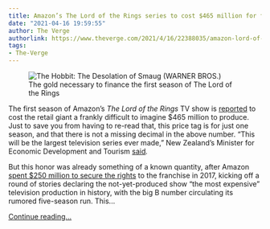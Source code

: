 ```yaml
---
title: Amazon’s The Lord of the Rings series to cost $465 million for first season
date: "2021-04-16 19:59:55"
author: The Verge
authorlink: https://www.theverge.com/2021/4/16/22388035/amazon-lord-of-the-rings-lotr-tv-series-production-cost-season-1
tags:
- The-Verge
---
```

<figure>
      <img alt="The Hobbit: The Desolation of Smaug (WARNER BROS.)" src="https://cdn.vox-cdn.com/thumbor/KDWrZMh8ww8MvseCP6WUoy0r7bs=/159x0:1020x574/1310x873/cdn.vox-cdn.com/uploads/chorus_image/image/69139471/desolationofsmaug_promotionalstill_22_1020.0.jpg" />
        <figcaption>The gold necessary to finance the first season of The Lord of the Rings</figcaption>
    </figure>

  <p id="IWQHoJ">The first season of Amazon’s <em>The Lord of the Rings</em> TV show is <a href="https://www.hollywoodreporter.com/live-feed/amazons-lord-of-the-rings-cost-465-million-one-season?utm_source=twitter&amp;utm_medium=social">reported</a> to cost the retail giant a frankly difficult to imagine $465 million to produce. Just to save you from having to re-read that, this price tag is for just one season, and that there is not a missing decimal in the above number. “This will be the largest television series ever made,” New Zealand’s Minister for Economic Development and Tourism<em> </em><a href="https://www.stuff.co.nz/national/politics/300278243/amazon-may-be-on-the-way-to-new-zealand-as-government-signs-subsidy-deal">said</a><em>. </em></p>
<p id="YrIvVj">But this honor was already something of a known quantity, after Amazon <a href="https://www.theverge.com/2017/11/13/16644782/the-lord-of-the-rings-amazon-television-show">spent $250 million to secure the rights</a> to the franchise in 2017, kicking off a round of stories declaring the not-yet-produced show “the most expensive” television production in history, with the big B number circulating its rumored five-season run. This...</p>
  <p>
    <a href="https://www.theverge.com/2021/4/16/22388035/amazon-lord-of-the-rings-lotr-tv-series-production-cost-season-1">Continue reading&hellip;</a>
  </p>